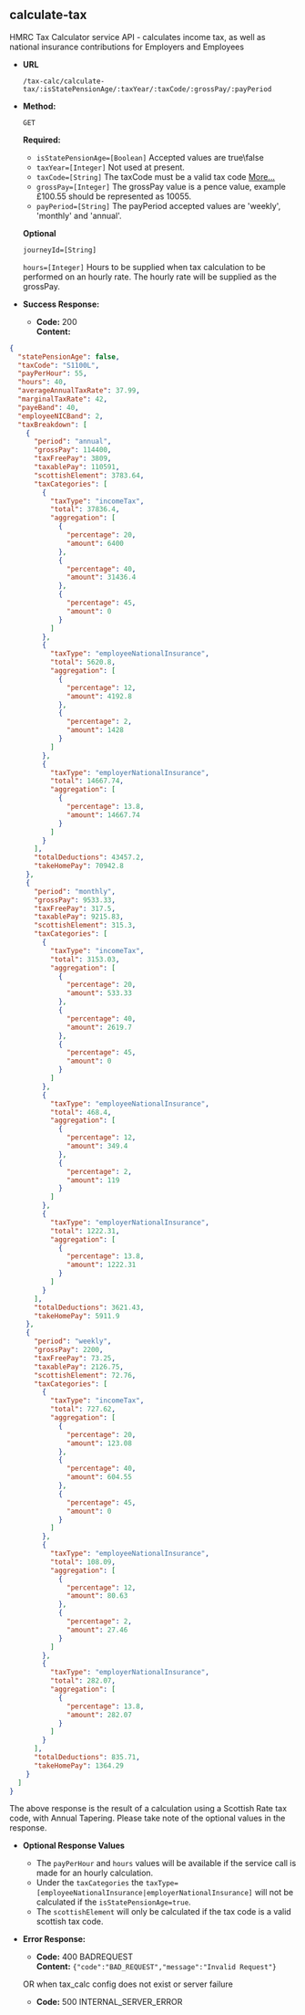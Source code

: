 calculate-tax
----

  HMRC Tax Calculator service API - calculates income tax, as well as national insurance contributions for Employers and Employees
  
* **URL**

  `/tax-calc/calculate-tax/:isStatePensionAge/:taxYear/:taxCode/:grossPay/:payPeriod`

* **Method:**
  
  `GET`
  
   **Required:**

   * `isStatePensionAge=[Boolean]`
   Accepted values are true\false
   * `taxYear=[Integer]`
   Not used at present.
   * `taxCode=[String]`
   The taxCode must be a valid tax code [More...](valid-tax-codes.md) 
   * `grossPay=[Integer]`
   The grossPay value is a pence value, example £100.55 should be represented as 10055.
   * `payPeriod=[String]`
   The payPeriod accepted values are 'weekly', 'monthly' and 'annual'.
   
   **Optional**
   
   `journeyId=[String]`
   
   `hours=[Integer]`
   Hours to be supplied when tax calculation to be performed on an hourly rate. The hourly rate will be supplied as the grossPay. 

* **Success Response:**

  * **Code:** 200 <br />
    **Content:** 

```json
{
  "statePensionAge": false,
  "taxCode": "S1100L",
  "payPerHour": 55,
  "hours": 40,
  "averageAnnualTaxRate": 37.99,
  "marginalTaxRate": 42,
  "payeBand": 40,
  "employeeNICBand": 2,
  "taxBreakdown": [
    {
      "period": "annual",
      "grossPay": 114400,
      "taxFreePay": 3809,
      "taxablePay": 110591,
      "scottishElement": 3783.64,
      "taxCategories": [
        {
          "taxType": "incomeTax",
          "total": 37836.4,
          "aggregation": [
            {
              "percentage": 20,
              "amount": 6400
            },
            {
              "percentage": 40,
              "amount": 31436.4
            },
            {
              "percentage": 45,
              "amount": 0
            }
          ]
        },
        {
          "taxType": "employeeNationalInsurance",
          "total": 5620.8,
          "aggregation": [
            {
              "percentage": 12,
              "amount": 4192.8
            },
            {
              "percentage": 2,
              "amount": 1428
            }
          ]
        },
        {
          "taxType": "employerNationalInsurance",
          "total": 14667.74,
          "aggregation": [
            {
              "percentage": 13.8,
              "amount": 14667.74
            }
          ]
        }
      ],
      "totalDeductions": 43457.2,
      "takeHomePay": 70942.8
    },
    {
      "period": "monthly",
      "grossPay": 9533.33,
      "taxFreePay": 317.5,
      "taxablePay": 9215.83,
      "scottishElement": 315.3,
      "taxCategories": [
        {
          "taxType": "incomeTax",
          "total": 3153.03,
          "aggregation": [
            {
              "percentage": 20,
              "amount": 533.33
            },
            {
              "percentage": 40,
              "amount": 2619.7
            },
            {
              "percentage": 45,
              "amount": 0
            }
          ]
        },
        {
          "taxType": "employeeNationalInsurance",
          "total": 468.4,
          "aggregation": [
            {
              "percentage": 12,
              "amount": 349.4
            },
            {
              "percentage": 2,
              "amount": 119
            }
          ]
        },
        {
          "taxType": "employerNationalInsurance",
          "total": 1222.31,
          "aggregation": [
            {
              "percentage": 13.8,
              "amount": 1222.31
            }
          ]
        }
      ],
      "totalDeductions": 3621.43,
      "takeHomePay": 5911.9
    },
    {
      "period": "weekly",
      "grossPay": 2200,
      "taxFreePay": 73.25,
      "taxablePay": 2126.75,
      "scottishElement": 72.76,
      "taxCategories": [
        {
          "taxType": "incomeTax",
          "total": 727.62,
          "aggregation": [
            {
              "percentage": 20,
              "amount": 123.08
            },
            {
              "percentage": 40,
              "amount": 604.55
            },
            {
              "percentage": 45,
              "amount": 0
            }
          ]
        },
        {
          "taxType": "employeeNationalInsurance",
          "total": 108.09,
          "aggregation": [
            {
              "percentage": 12,
              "amount": 80.63
            },
            {
              "percentage": 2,
              "amount": 27.46
            }
          ]
        },
        {
          "taxType": "employerNationalInsurance",
          "total": 282.07,
          "aggregation": [
            {
              "percentage": 13.8,
              "amount": 282.07
            }
          ]
        }
      ],
      "totalDeductions": 835.71,
      "takeHomePay": 1364.29
    }
  ]
}
```

The above response is the result of a calculation using a Scottish Rate tax code, with Annual Tapering.
Please take note of the optional values in the response.

* **Optional Response Values**

    * The `payPerHour` and `hours` values will be available if the service call is made for an hourly calculation.
    * Under the `taxCategories` the `taxType=[employeeNationalInsurance|employerNationalInsurance]` will not be calculated if the `isStatePensionAge=true`.
    * The `scottishElement` will only be calculated if the tax code is a valid scottish tax code.


* **Error Response:**

  * **Code:** 400 BADREQUEST <br />
    **Content:** `{"code":"BAD_REQUEST","message":"Invalid Request"}`

  OR when tax_calc config does not exist or server failure

  * **Code:** 500 INTERNAL_SERVER_ERROR <br/>



